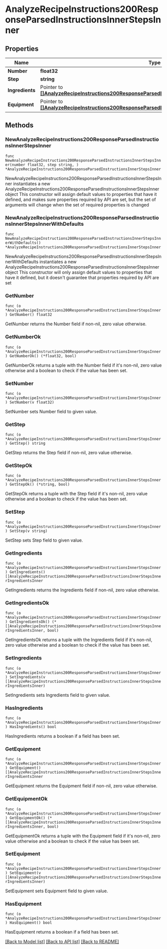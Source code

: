 # AnalyzeRecipeInstructions200ResponseParsedInstructionsInnerStepsInner

## Properties

Name | Type | Description | Notes
------------ | ------------- | ------------- | -------------
**Number** | **float32** |  | 
**Step** | **string** |  | 
**Ingredients** | Pointer to [**[]AnalyzeRecipeInstructions200ResponseParsedInstructionsInnerStepsInnerIngredientsInner**](AnalyzeRecipeInstructions200ResponseParsedInstructionsInnerStepsInnerIngredientsInner.md) |  | [optional] 
**Equipment** | Pointer to [**[]AnalyzeRecipeInstructions200ResponseParsedInstructionsInnerStepsInnerIngredientsInner**](AnalyzeRecipeInstructions200ResponseParsedInstructionsInnerStepsInnerIngredientsInner.md) |  | [optional] 

## Methods

### NewAnalyzeRecipeInstructions200ResponseParsedInstructionsInnerStepsInner

`func NewAnalyzeRecipeInstructions200ResponseParsedInstructionsInnerStepsInner(number float32, step string, ) *AnalyzeRecipeInstructions200ResponseParsedInstructionsInnerStepsInner`

NewAnalyzeRecipeInstructions200ResponseParsedInstructionsInnerStepsInner instantiates a new AnalyzeRecipeInstructions200ResponseParsedInstructionsInnerStepsInner object
This constructor will assign default values to properties that have it defined,
and makes sure properties required by API are set, but the set of arguments
will change when the set of required properties is changed

### NewAnalyzeRecipeInstructions200ResponseParsedInstructionsInnerStepsInnerWithDefaults

`func NewAnalyzeRecipeInstructions200ResponseParsedInstructionsInnerStepsInnerWithDefaults() *AnalyzeRecipeInstructions200ResponseParsedInstructionsInnerStepsInner`

NewAnalyzeRecipeInstructions200ResponseParsedInstructionsInnerStepsInnerWithDefaults instantiates a new AnalyzeRecipeInstructions200ResponseParsedInstructionsInnerStepsInner object
This constructor will only assign default values to properties that have it defined,
but it doesn't guarantee that properties required by API are set

### GetNumber

`func (o *AnalyzeRecipeInstructions200ResponseParsedInstructionsInnerStepsInner) GetNumber() float32`

GetNumber returns the Number field if non-nil, zero value otherwise.

### GetNumberOk

`func (o *AnalyzeRecipeInstructions200ResponseParsedInstructionsInnerStepsInner) GetNumberOk() (*float32, bool)`

GetNumberOk returns a tuple with the Number field if it's non-nil, zero value otherwise
and a boolean to check if the value has been set.

### SetNumber

`func (o *AnalyzeRecipeInstructions200ResponseParsedInstructionsInnerStepsInner) SetNumber(v float32)`

SetNumber sets Number field to given value.


### GetStep

`func (o *AnalyzeRecipeInstructions200ResponseParsedInstructionsInnerStepsInner) GetStep() string`

GetStep returns the Step field if non-nil, zero value otherwise.

### GetStepOk

`func (o *AnalyzeRecipeInstructions200ResponseParsedInstructionsInnerStepsInner) GetStepOk() (*string, bool)`

GetStepOk returns a tuple with the Step field if it's non-nil, zero value otherwise
and a boolean to check if the value has been set.

### SetStep

`func (o *AnalyzeRecipeInstructions200ResponseParsedInstructionsInnerStepsInner) SetStep(v string)`

SetStep sets Step field to given value.


### GetIngredients

`func (o *AnalyzeRecipeInstructions200ResponseParsedInstructionsInnerStepsInner) GetIngredients() []AnalyzeRecipeInstructions200ResponseParsedInstructionsInnerStepsInnerIngredientsInner`

GetIngredients returns the Ingredients field if non-nil, zero value otherwise.

### GetIngredientsOk

`func (o *AnalyzeRecipeInstructions200ResponseParsedInstructionsInnerStepsInner) GetIngredientsOk() (*[]AnalyzeRecipeInstructions200ResponseParsedInstructionsInnerStepsInnerIngredientsInner, bool)`

GetIngredientsOk returns a tuple with the Ingredients field if it's non-nil, zero value otherwise
and a boolean to check if the value has been set.

### SetIngredients

`func (o *AnalyzeRecipeInstructions200ResponseParsedInstructionsInnerStepsInner) SetIngredients(v []AnalyzeRecipeInstructions200ResponseParsedInstructionsInnerStepsInnerIngredientsInner)`

SetIngredients sets Ingredients field to given value.

### HasIngredients

`func (o *AnalyzeRecipeInstructions200ResponseParsedInstructionsInnerStepsInner) HasIngredients() bool`

HasIngredients returns a boolean if a field has been set.

### GetEquipment

`func (o *AnalyzeRecipeInstructions200ResponseParsedInstructionsInnerStepsInner) GetEquipment() []AnalyzeRecipeInstructions200ResponseParsedInstructionsInnerStepsInnerIngredientsInner`

GetEquipment returns the Equipment field if non-nil, zero value otherwise.

### GetEquipmentOk

`func (o *AnalyzeRecipeInstructions200ResponseParsedInstructionsInnerStepsInner) GetEquipmentOk() (*[]AnalyzeRecipeInstructions200ResponseParsedInstructionsInnerStepsInnerIngredientsInner, bool)`

GetEquipmentOk returns a tuple with the Equipment field if it's non-nil, zero value otherwise
and a boolean to check if the value has been set.

### SetEquipment

`func (o *AnalyzeRecipeInstructions200ResponseParsedInstructionsInnerStepsInner) SetEquipment(v []AnalyzeRecipeInstructions200ResponseParsedInstructionsInnerStepsInnerIngredientsInner)`

SetEquipment sets Equipment field to given value.

### HasEquipment

`func (o *AnalyzeRecipeInstructions200ResponseParsedInstructionsInnerStepsInner) HasEquipment() bool`

HasEquipment returns a boolean if a field has been set.


[[Back to Model list]](../README.md#documentation-for-models) [[Back to API list]](../README.md#documentation-for-api-endpoints) [[Back to README]](../README.md)


